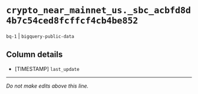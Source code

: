 # `crypto_near_mainnet_us._sbc_acbfd8d4b7c54ced8fcffcf4cb4be852`
`bq-1` | `bigquery-public-data`

## Column details
* [TIMESTAMP] `last_update`

-------------------------------------------------------------------------------
*Do not make edits above this line.*
